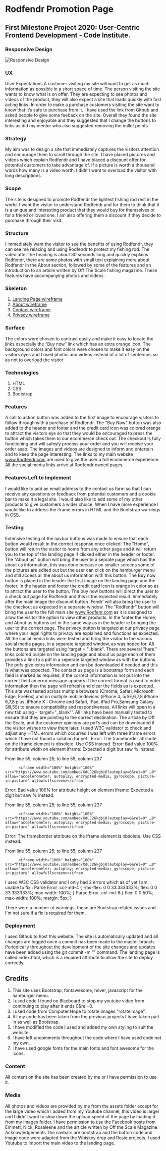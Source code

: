 # Rodfendr Promotion Page
## First Milestone Project 2020: User-Centric Frontend Development - Code Institute.
### Responsive Design

![Responsive Design](https://raw.githubusercontent.com/AlanOSheadev/Alan-O-Shea-Milestone-Project-Dec-2019/master/assets/images/responsive.png "Responsive Design")

### UX
User Expectations
A customer visiting my site will want to get as much information as possible in a short space of time.  The person visiting the site wants to know what is on offer.  They are expecting to see photos and videos of the product, they will also expect a site that loads quickly with fast acting links.  In order to make a purchase customers visiting the site want to know that it’s safe to purchase from it. I have used the link from Github and asked people to give some feeback on the site.  Overall they found the site interesting and enjoyable and they suggested that I change the buttons to links as did my mentor who also suggested removing the bullet points.
### Strategy
My aim was to design a site that immediately captures the visitors attention and encourage them to scroll through the site.  I have placed pictures and videos which explain Rodfendr and I have placed a discount offer for potential customers to take advantage of.  If a picture is worth a thousand words how many is a video worth.  I didn’t want to overload the visitor with long descriptions.
### Scope
The site is designed to promote Rodfendr the lightest fishing rod rest in the world. I want the visitor to understand Rodfendr and for them to think that it is a unique and interesting product that they would buy for themselves or for a friend or loved one. I am also offering them a discount if they decide to purchase through their visit.
### Structure
I immediately want the visitor to see the benefits of using Rodfendr, they can see me relaxing and using Rodfendr to protect my fishing rod.  The video after the heading is about 30 seconds long and quickly explains Rodfendr, there are some photos with small text explaining more about Rodfendr in the About section, followed by some of the features and an introduction to an article written by Off The Scale fishing magazine. These features have accompanying photos and videos.
### Skeleton
1. [Landing Page wireframe](https://www.canva.com/design/DADuLl-FJlI/s7WVrLNGQWOaICIwRAdxBA/view?utm_content=DADuLl-FJlI&utm_campaign=designshare&utm_medium=link&utm_source=sharebutton)
2. [About wireframe](https://www.canva.com/design/DADwgD3baYU/ir7F4jxO99XHOhXQ1YJpmw/view?utm_content=DADwgD3baYU&utm_campaign=designshare&utm_medium=link&utm_source=sharebutton)
3. [Contact wireframe](https://www.canva.com/design/DADwgJjSAHc/SIu2INajjyGezQ6Ib_P1TA/view?utm_content=DADwgJjSAHc&utm_campaign=designshare&utm_medium=link&utm_source=sharebutton)
4. [Privacy wireframe](https://www.canva.com/design/DADwgDVISec/Z3D0Wg87DtTWbIuNqRPuiA/view?utm_content=DADwgDVISec&utm_campaign=designshare&utm_medium=link&utm_source=sharebutton)
### Surface
The colors were chosen to contrast easily and make it easy to locate the links especially the “Buy now” link which has an extra orange icon.  The background colors and font colors were chosen to make it easy on the visitors eyes and I used photos and videos instead of a lot of sentences so as not to overload the visitor
### Technologies
1. HTML
2. CSS
3. Bootstrap

### Features
 A call to action button was added to the first image to encourage visitors to follow through with a purchase of Rodfendr.  The "Buy Now" button was also added to the header and footer and the credit card icon was colored orange to attract the visitors eye so that they would be encouraged to press the button which takes them to our ecommerce check out.  The checkout is fully functioning and will safeyly process your order and you will receive your order asap.  The images and videos are designed to inform and entertain and to keep the page interesting.  The links to my main website www.Rodfendr.com are used to give the user a full ecommerce experience.  All the social media links arrive at Rodfendr owned pages. 

### Features Left to Implement
I would like to add an email address to the contact us form so that I can receive any questions or feedback from potential customers and a cookie bar to make it a legal site.  I would also like to add some of my other products to give customers a wider choice. When I have more experience I would like to address the iframe errors in HTML and the Bootstrap warnings in CSS.
### Testing
Extensive testing of the navbar buttons was made to ensure that each button would result in the correct response once clicked.  The "Home", button will return the visitor to home from any other page and it will return you to the top of the landing page if clicked either in the header or footer.  The "About us" button will bring the user to a seprate page which has the about us information, this was done because on smaller screens some of the pictures are edited out but the user can click on the hamburger menu and still access all the about us information with this button. The Buy now button is placed in the header the first image on the landing page and the footer.  In the header and footer the credit card icon is orange in color so as to attract the user to the button.  The buy now buttons will direct the user to a check out page for Rodfendr and this is the expected result.  Immediately after the main image the discount button 'Fendr' will also bring the user to the checkout as expected in a separate window. The "Rodfendr" button will bring the user to the full main site www.Rodfenr.com as it is designed to allow the visitor the option to view other products. In the footer the Home, and About us buttons act in the same way as in the header ie bringing the user to the correct page.  The privacy button is targeted at our privacy page where your legal rights to privacy are explained and functions as expected.  All the social media links were tested and bring the visitor to the various social media pages, in a separate targeted window, as was hoped for. All the buttons are targeted using 'target = "_blank".  There are several "here." links colored purple on the  landing page and about us page each of them provides a link to a pdf in a seperate targeted window as with the buttons. The pdfs give extra information and can be downloaded if needed and this is what was expected. The contact us page is a bootstrap form and each field is marked as required, if the correct information is not put into the correct field an error message appears if the correct format is used to enter information then the page will refresh and clear the fields as is expected. This site was tested across multiple browsers (Chrome, Safari, Microsoft Edge, FireFox) and on multiple mobile devices (iPhone 4, 5/SE,6,7,8 iPhone 6,7,8 plus, iPhone X : Chrome and Safari, iPad, iPad Pro,Samsung Galaxy Slll,5S) to ensure compatibility and responsiveness.
All links will open in a new tab using - 'target="_blank"'. All links have been manually tested to ensure that they are pointing to the correct destination. The article by Off the Scale, and the customer opinions are pdf’s and can be downloaded if the visitor wishes to view them later. I used W3C validator to check and adjust any HTML errors which occurred I was left with three iframe errors which I have not found a solution for yet : Error: The frameborder attribute on the iframe element is obsolete. Use CSS instead.
Error: Bad value 100% for attribute width on element iframe: Expected a digit but saw % instead.

From line 55, column 25; to line 55, column 237

          <iframe width="100%" height="100%" src="https://www.youtube.com/embed/XduJ2Gkgbj0?autoplay=0&rel=0" …0" allow="accelerometer; autoplay; encrypted-media; gyroscope; picture-in-picture" allowfullscreen></ifram

Error: Bad value 100% for attribute height on element iframe: Expected a digit but saw % instead.

From line 55, column 25; to line 55, column 237

          <iframe width="100%" height="100%" src="https://www.youtube.com/embed/XduJ2Gkgbj0?autoplay=0&rel=0" …0" allow="accelerometer; autoplay; encrypted-media; gyroscope; picture-in-picture" allowfullscreen></ifram

Error: The frameborder attribute on the iframe element is obsolete. Use CSS instead.

From line 55, column 25; to line 55, column 237

          <iframe width="100%" height="100%" src="https://www.youtube.com/embed/XduJ2Gkgbj0?autoplay=0&rel=0" …0" allow="accelerometer; autoplay; encrypted-media; gyroscope; picture-in-picture" allowfullscreen></ifram
I used W3C CSS validator and I only had 2 errors which as of yet I am unable to fix : 
Parse Error .col-md-4 { -ms-flex: 0 0 33.333333%; flex: 0 0 33.333333%; max-width: 100%; }
Parse Error .col-md-6 { flex: 0 0 50%; max-width: 100%; margin: 5px; }

There were a number of warnings, these are Bootstrap related issues and I'm not sure if a fix is required for them.

### Deployment
I used Github to host this website.  The site is automatically updated and all changes are logged once a commit has been made to the master branch.  Periodically throughout the development of the site changes and updates have been added using the git commit -m “” command. The landing page is called index.html, which is a required attribute to allow the site to deploy correctly.
## Credits
1. This site uses Bootstrap, fontawesome, hover, javascript for the hamburger menu. 
2. I used code I found on Blacboard to stop my youtube video from continuing to play after it ends 0&rel=0. 
3. I used code from Computer Hope to rotate images "rotateimage".
4. All my code has been taken from the previous projects I have taken part in as well as Bootstrap.
5. I have modified the code I used and added my own styling to suit the website. 
6. I have left uncomments throughout the code where I have used code not my own. 
7. I have used google fonts for the main fonts and font awesome for the icons.

### Content
All content on the site has been created by me or I have permission to use it.  
### Media
All photos and videos are provided by me from the assets folder except for the large video which I added from my Youtube channel, this video is larger and I didn’t want to slow down the upload speed of the page by loading it from my images folder. I have permission to use the Facebook posts from Emmett, Nick, Rosaleene and the article written by Off the Scale Magazine.
Acknowledgements
The navbars are bootstrap and the button code and image code were adapted from the Whiskey drop and Rosie projects. I used Youtube to import the main video to the landing page.
